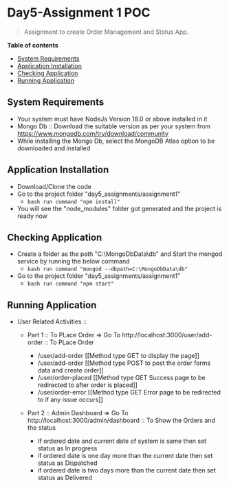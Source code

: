 # Day5-Assignment 1 POC
> Assignment to create Order Management and Status App.

__Table of contents__

  - [System Requirements](#system-requirements)
  - [Application Installation](#application-installation)
  - [Checking Application](#checking-application)
  - [Running Application](#running-application)

## System Requirements

  - Your system must have NodeJs Version 18.0 or above installed in it
  - Mongo Db :: Download the suitable version as per your system from https://www.mongodb.com/try/download/community
  - While installing the Mongo Db, select the MongoDB Atlas option to be downloaded and installed

## Application Installation

  - Download/Clone the code
  - Go to the project folder "day5_assignments/assignment1"
    - ```bash run command "npm install" ```
  - You will see the "node_modules" folder got generated and the project is ready now

## Checking Application

  - Create a folder as the path "C:\MongoDbData\db" and Start the mongod service by running the below command
    - ```bash run command "mongod --dbpath=C:\MongoDbData\db" ```
  - Go to the project folder "day5_assignments/assignment1"
    - ```bash run command "npm start" ```

## Running Application

  - User Related Activities ::
    - Part 1 :: To PLace Order =>
      Go To http://localhost:3000/user/add-order :: To PLace Order
        - /user/add-order [[Method type GET to display the page]]
        - /user/add-order [[Method type POST to post the order forms data and create order]]
        - /user/order-placed [[Method type GET Success page to be redirected to after order is placed]]
        - /user/order-error [[Method type GET Error page to be redirected to if any issue occurs]]

    - Part 2 :: Admin Dashboard =>
      Go To http://localhost:3000/admin/dashboard :: To Show the Orders and the status
        - If ordered date and current date of system is same then set status as In progress
        - if ordered date is one day more than the current date then set status as Dispatched
        - if ordered date is two days more than the current date then set status as Delivered


